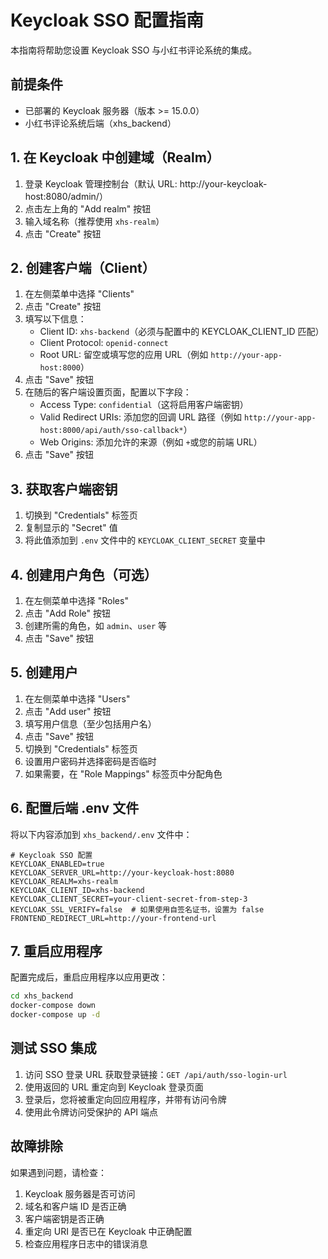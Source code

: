 # Keycloak SSO 配置指南

本指南将帮助您设置 Keycloak SSO 与小红书评论系统的集成。

## 前提条件

- 已部署的 Keycloak 服务器（版本 >= 15.0.0）
- 小红书评论系统后端（xhs_backend）

## 1. 在 Keycloak 中创建域（Realm）

1. 登录 Keycloak 管理控制台（默认 URL: http://your-keycloak-host:8080/admin/）
2. 点击左上角的 "Add realm" 按钮
3. 输入域名称（推荐使用 `xhs-realm`）
4. 点击 "Create" 按钮

## 2. 创建客户端（Client）

1. 在左侧菜单中选择 "Clients"
2. 点击 "Create" 按钮
3. 填写以下信息：
   - Client ID: `xhs-backend`（必须与配置中的 KEYCLOAK_CLIENT_ID 匹配）
   - Client Protocol: `openid-connect`
   - Root URL: 留空或填写您的应用 URL（例如 `http://your-app-host:8000`）
4. 点击 "Save" 按钮
5. 在随后的客户端设置页面，配置以下字段：
   - Access Type: `confidential`（这将启用客户端密钥）
   - Valid Redirect URIs: 添加您的回调 URL 路径（例如 `http://your-app-host:8000/api/auth/sso-callback*`）
   - Web Origins: 添加允许的来源（例如 `+`或您的前端 URL）
6. 点击 "Save" 按钮

## 3. 获取客户端密钥

1. 切换到 "Credentials" 标签页
2. 复制显示的 "Secret" 值
3. 将此值添加到 `.env` 文件中的 `KEYCLOAK_CLIENT_SECRET` 变量中

## 4. 创建用户角色（可选）

1. 在左侧菜单中选择 "Roles"
2. 点击 "Add Role" 按钮
3. 创建所需的角色，如 `admin`、`user` 等
4. 点击 "Save" 按钮

## 5. 创建用户

1. 在左侧菜单中选择 "Users"
2. 点击 "Add user" 按钮
3. 填写用户信息（至少包括用户名）
4. 点击 "Save" 按钮
5. 切换到 "Credentials" 标签页
6. 设置用户密码并选择密码是否临时
7. 如果需要，在 "Role Mappings" 标签页中分配角色

## 6. 配置后端 .env 文件

将以下内容添加到 `xhs_backend/.env` 文件中：

```
# Keycloak SSO 配置
KEYCLOAK_ENABLED=true
KEYCLOAK_SERVER_URL=http://your-keycloak-host:8080
KEYCLOAK_REALM=xhs-realm
KEYCLOAK_CLIENT_ID=xhs-backend
KEYCLOAK_CLIENT_SECRET=your-client-secret-from-step-3
KEYCLOAK_SSL_VERIFY=false  # 如果使用自签名证书，设置为 false
FRONTEND_REDIRECT_URL=http://your-frontend-url
```

## 7. 重启应用程序

配置完成后，重启应用程序以应用更改：

```bash
cd xhs_backend
docker-compose down
docker-compose up -d
```

## 测试 SSO 集成

1. 访问 SSO 登录 URL 获取登录链接：`GET /api/auth/sso-login-url`
2. 使用返回的 URL 重定向到 Keycloak 登录页面
3. 登录后，您将被重定向回应用程序，并带有访问令牌
4. 使用此令牌访问受保护的 API 端点

## 故障排除

如果遇到问题，请检查：

1. Keycloak 服务器是否可访问
2. 域名和客户端 ID 是否正确
3. 客户端密钥是否正确
4. 重定向 URI 是否已在 Keycloak 中正确配置
5. 检查应用程序日志中的错误消息 